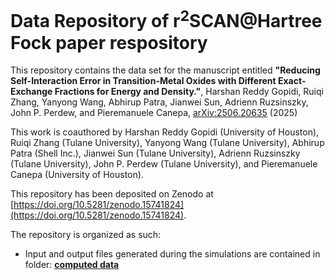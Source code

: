# Data Repository of r<sup>2</sup>SCAN@Hartree Fock paper respository 


This repository contains the data set for the manuscript entitled **"Reducing Self-Interaction Error in Transition-Metal Oxides with Different Exact-Exchange Fractions for Energy and Density."**, Harshan Reddy Gopidi, Ruiqi Zhang, Yanyong Wang, Abhirup Patra, Jianwei Sun, Adrienn Ruzsinszky, John P. Perdew, and Pieremanuele Canepa, [arXiv:2506.20635](https://arxiv.org/abs/2506.20635) (2025)

This work is coauthored by Harshan Reddy Gopidi (University of Houston), Ruiqi Zhang  (Tulane University), Yanyong Wang (Tulane University), Abhirup Patra (Shell Inc.), Jianwei Sun (Tulane University), Adrienn Ruzsinszky (Tulane University), John P. Perdew (Tulane University), and Pieremanuele Canepa (University of Houston). 

This repository has been deposited on Zenodo at [https://doi.org/10.5281/zenodo.15741824](https://doi.org/10.5281/zenodo.15741824).

The repository is organized as such: 
* Input and output files generated during the simulations are contained in folder: **[computed data](./computed_data)**
